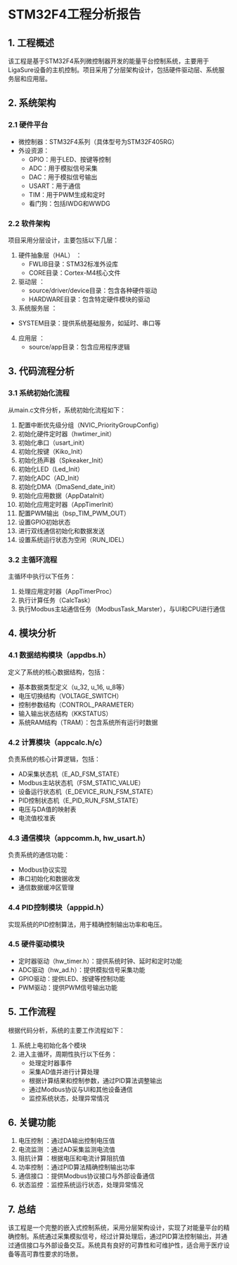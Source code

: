# STM32F4工程分析报告
## 1. 工程概述
该工程是基于STM32F4系列微控制器开发的能量平台控制系统，主要用于LigaSure设备的主机控制。项目采用了分层架构设计，包括硬件驱动层、系统服务层和应用层。

## 2. 系统架构
### 2.1 硬件平台
- 微控制器：STM32F4系列（具体型号为STM32F405RG）
- 外设资源：
  - GPIO：用于LED、按键等控制
  - ADC：用于模拟信号采集
  - DAC：用于模拟信号输出
  - USART：用于通信
  - TIM：用于PWM生成和定时
  - 看门狗：包括IWDG和WWDG
### 2.2 软件架构
项目采用分层设计，主要包括以下几层：

1. 硬件抽象层（HAL） ：
   - FWLIB目录：STM32标准外设库
   - CORE目录：Cortex-M4核心文件
2. 驱动层 ：
   - source/driver/device目录：包含各种硬件驱动
   - HARDWARE目录：包含特定硬件模块的驱动
3.   系统服务层 ：
   - SYSTEM目录：提供系统基础服务，如延时、串口等
4. 应用层 ：  
   - source/app目录：包含应用程序逻辑
## 3. 代码流程分析
### 3.1 系统初始化流程
从main.c文件分析，系统初始化流程如下：

1. 配置中断优先级分组（NVIC_PriorityGroupConfig）
2. 初始化硬件定时器（hwtimer_init）
3. 初始化串口（usart_init）
4. 初始化按键（Kiko_Init）
5. 初始化扬声器（Spkeaker_Init）
6. 初始化LED（Led_Init）
7. 初始化ADC（AD_Init）
8. 初始化DMA（DmaSend_date_init）
9. 初始化应用数据（AppDataInit）
10. 初始化应用定时器（AppTimerInit）
11. 配置PWM输出（bsp_TIM_PWM_OUT）
12. 设置GPIO初始状态
13. 进行双线通信初始化和数据发送
14. 设置系统运行状态为空闲（RUN_IDEL）
### 3.2 主循环流程
主循环中执行以下任务：

1. 处理应用定时器（AppTimerProc）
2. 执行计算任务（CalcTask）
3. 执行Modbus主站通信任务（ModbusTask_Marster），与UI和CPU进行通信
## 4. 模块分析
### 4.1 数据结构模块（appdbs.h）
定义了系统的核心数据结构，包括：

- 基本数据类型定义（u_32, u_16, u_8等）
- 电压切换结构（VOLTAGE_SWITCH）
- 控制参数结构（CONTROL_PARAMETER）
- 输入输出状态结构（KKSTATUS）
- 系统RAM结构（TRAM）：包含系统所有运行时数据
### 4.2 计算模块（appcalc.h/c）
负责系统的核心计算逻辑，包括：

- AD采集状态机（E_AD_FSM_STATE）
- Modbus主站状态机（FSM_STATIC_VALUE）
- 设备运行状态机（E_DEVICE_RUN_FSM_STATE）
- PID控制状态机（E_PID_RUN_FSM_STATE）
- 电压与DA值的映射表
- 电流值校准表
### 4.3 通信模块（appcomm.h, hw_usart.h）
负责系统的通信功能：

- Modbus协议实现
- 串口初始化和数据收发
- 通信数据缓冲区管理
### 4.4 PID控制模块（apppid.h）
实现系统的PID控制算法，用于精确控制输出功率和电压。

### 4.5 硬件驱动模块
- 定时器驱动（hw_timer.h）：提供系统时钟、延时和定时功能
- ADC驱动（hw_ad.h）：提供模拟信号采集功能
- GPIO驱动：提供LED、按键等控制功能
- PWM驱动：提供PWM信号输出功能
## 5. 工作流程
根据代码分析，系统的主要工作流程如下：

1. 系统上电初始化各个模块
2. 进入主循环，周期性执行以下任务：
   - 处理定时器事件
   - 采集AD值并进行计算处理
   - 根据计算结果和控制参数，通过PID算法调整输出
   - 通过Modbus协议与UI和其他设备通信
   - 监控系统状态，处理异常情况
## 6. 关键功能
1. 电压控制 ：通过DA输出控制电压值
2. 电流监测 ：通过AD采集监测电流值
3. 阻抗计算 ：根据电压和电流计算阻抗值
4. 功率控制 ：通过PID算法精确控制输出功率
5. 通信接口 ：提供Modbus协议接口与外部设备通信
6. 状态监控 ：监控系统运行状态，处理异常情况
## 7. 总结
该工程是一个完整的嵌入式控制系统，采用分层架构设计，实现了对能量平台的精确控制。系统通过采集模拟信号，经过计算处理后，通过PID算法控制输出，并通过通信接口与外部设备交互。系统具有良好的可靠性和可维护性，适合用于医疗设备等高可靠性要求的场景。